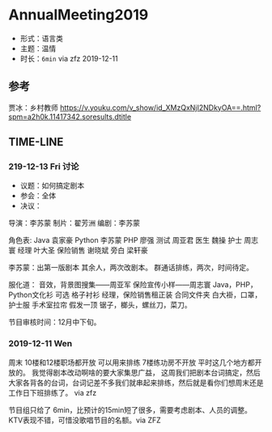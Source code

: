 # AnnualMeeting2019

- 形式：语言类
- 主题：温情
- 时长：`6min` via zfz 2019-12-11

## 参考

贾冰：乡村教师 https://v.youku.com/v_show/id_XMzQxNjI2NDkyOA==.html?spm=a2h0k.11417342.soresults.dtitle

## TIME-LINE

### 219-12-13 Fri 讨论

- 议题：如何搞定剧本
- 参会：全体
- 决议：

导演：李苏蒙
制片：翟芳洲
编剧：李苏蒙

角色表:
Java 袁家豪
Python 李苏蒙
PHP 廖强
测试 周亚君
医生 魏操
护士 周志寰
经理 叶大圣
保险销售 谢晓斌
旁白 梁轩豪

李苏蒙：出第一版剧本
其余人，两次改剧本。
群通话排练，两次，时间待定。

服化道：
音效，背景图搜集——周亚军
保险宣传小样——周志寰
Java，PHP，Python文化衫 可选 格子衬衫
经理，保险销售租正装
合同文件夹
白大褂，口罩，护士服
手术室拉帘
假发一顶
锯子，榔头，螺丝刀，菜刀。


节目审核时间：12月中下旬。




### 2019-12-11 Wen

周末  10楼和12楼职场都开放  可以用来排练  7楼练功房不开放   平时这几个地方都开放的。 我觉得剧本改动啊啥的要大家集思广益， 这周我们把剧本台词搞定，然后大家各背各的台词，台词记差不多我们就串起来排练，然后就是看你们想周末还是工作日下班排练了。 via zfz

节目组只给了 6min，比预计的15min短了很多，需要考虑剧本、人员的调整。KTV表现不错，可惜没歌唱节目的名额。via ZFZ